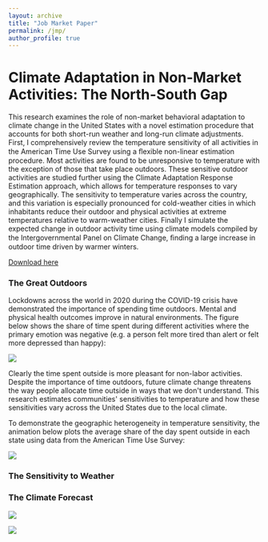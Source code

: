 ```yaml
---
layout: archive
title: "Job Market Paper"
permalink: /jmp/
author_profile: true
---
```

# Climate Adaptation in Non-Market Activities: The North-South Gap

This research examines the role of non-market behavioral adaptation to climate change in the United States with a novel estimation procedure that accounts for both short-run weather and long-run climate adjustments. First, I comprehensively review the temperature sensitivity of all activities in the American Time Use Survey using a ﬂexible non-linear estimation procedure. Most activities are found to be unresponsive to temperature with the exception of those that take place outdoors. These sensitive outdoor activities are studied further using the Climate Adaptation Response Estimation approach, which allows for temperature responses to vary geographically. The sensitivity to temperature varies across the country, and this variation is especially pronounced for cold-weather cities in which inhabitants reduce their outdoor and physical activities at extreme temperatures relative to warm-weather cities. Finally I simulate the expected change in outdoor activity time using climate models compiled by the Intergovernmental Panel on Climate Change, ﬁnding a large increase in outdoor time driven by warmer winters.

[Download here](http://seantoconnor.github.io/files/atus.pdf)

### The Great Outdoors

Lockdowns across the world in 2020 during the COVID-19 crisis have demonstrated the importance of spending time outdoors. Mental and physical health outcomes improve in natural environments. The figure below shows the share of time spent during different activities where the primary emotion was negative (e.g. a person felt more tired than alert or felt more depressed than happy):

![](http://seantoconnor.github.io/images/u_index.png)

Clearly the time spent outside is more pleasant for non-labor activities. Despite the importance of time outdoors, future climate change threatens the way people allocate time outside in ways that we don't understand. This research estimates communities' sensitivities to temperature and how these sensitivities vary across the United States due to the local climate.

To demonstrate the geographic heterogeneity in temperature sensitivity, the animation below plots the average share of the day spent outside in each state using data from the American Time Use Survey:

![](http://seantoconnor.github.io/images/facet.gif)


### The Sensitivity to Weather


### The Climate Forecast

![](http://seantoconnor.github.io/images/ipcc_scenarios.png)

![](http://seantoconnor.github.io/images/coef_sim.png)
